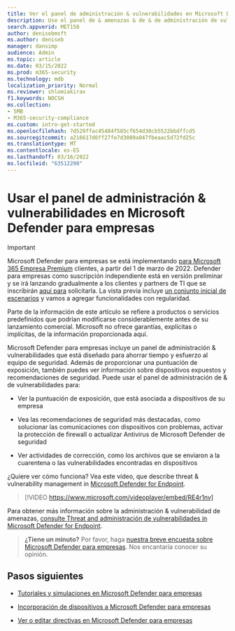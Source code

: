 ```yaml
---
title: Ver el panel de administración & vulnerabilidades en Microsoft Defender para empresas
description: Use el panel de & amenazas & de & de administración de vulnerabilidades para ver los elementos importantes que se deben abordar.
search.appverid: MET150
author: denisebmsft
ms.author: deniseb
manager: dansimp
audience: Admin
ms.topic: article
ms.date: 03/15/2022
ms.prod: m365-security
ms.technology: mdb
localization_priority: Normal
ms.reviewer: shlomiakirav
f1.keywords: NOCSH
ms.collection:
- SMB
- M365-security-compliance
ms.custom: intro-get-started
ms.openlocfilehash: 7d529ffac45484f585cf654d30cb5522bbdffcd5
ms.sourcegitcommit: a216617d6ff27fe7d3089a047fbeaac5d72fd25c
ms.translationtype: MT
ms.contentlocale: es-ES
ms.lasthandoff: 03/16/2022
ms.locfileid: "63512298"
---
```

# <a name="use-your-threat--vulnerability-management-dashboard-in-microsoft-defender-for-business"></a>Usar el panel de administración & vulnerabilidades en Microsoft Defender para empresas

> [!IMPORTANT]
> Microsoft Defender para empresas se está implementando [para Microsoft 365 Empresa Premium](../../business-premium/index.md) clientes, a partir del 1 de marzo de 2022. Defender para empresas como suscripción independiente está en versión preliminar y se irá lanzando gradualmente a los clientes y partners de TI que se inscribirán [aquí para](https://aka.ms/mdb-preview) solicitarla. La vista previa incluye [un conjunto inicial de escenarios](mdb-tutorials.md#try-these-preview-scenarios) y vamos a agregar funcionalidades con regularidad.
> 
> Parte de la información de este artículo se refiere a productos o servicios predefinidos que podrían modificarse considerablemente antes de su lanzamiento comercial. Microsoft no ofrece garantías, explícitas o implícitas, de la información proporcionada aquí. 

Microsoft Defender para empresas incluye un panel de administración & vulnerabilidades que está diseñado para ahorrar tiempo y esfuerzo al equipo de seguridad. Además de proporcionar una puntuación de exposición, también puedes ver información sobre dispositivos expuestos y recomendaciones de seguridad. Puede usar el panel de administración de & de vulnerabilidades para:

- Ver la puntuación de exposición, que está asociada a dispositivos de su empresa

- Vea las recomendaciones de seguridad más destacadas, como solucionar las comunicaciones con dispositivos con problemas, activar la protección de firewall o actualizar Antivirus de Microsoft Defender de seguridad

- Ver actividades de corrección, como los archivos que se enviaron a la cuarentena o las vulnerabilidades encontradas en dispositivos

¿Quiere ver cómo funciona? Vea este vídeo, que describe threat & vulnerability management in [Microsoft Defender for Endpoint](../defender-endpoint/microsoft-defender-endpoint.md).

> [!VIDEO https://www.microsoft.com/videoplayer/embed/RE4r1nv]

Para obtener más información sobre la administración & vulnerabilidad de amenazas, [consulte Threat and administración de vulnerabilidades in Microsoft Defender for Endpoint](../defender-endpoint/next-gen-threat-and-vuln-mgt.md).

>
> **¿Tiene un minuto?**
> Por favor, haga <a href="https://microsoft.qualtrics.com/jfe/form/SV_0JPjTPHGEWTQr4y" target="_blank">nuestra breve encuesta sobre Microsoft Defender para empresas</a>. Nos encantaría conocer su opinión.
>

## <a name="next-steps"></a>Pasos siguientes

- [Tutoriales y simulaciones en Microsoft Defender para empresas](mdb-tutorials.md)

- [Incorporación de dispositivos a Microsoft Defender para empresas](mdb-onboard-devices.md)

- [Ver o editar directivas en Microsoft Defender para empresas](mdb-view-edit-create-policies.md)